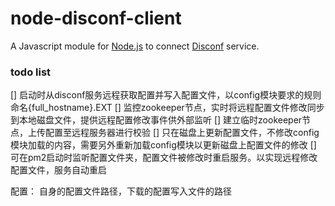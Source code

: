 # node-disconf-client

A Javascript module for
[Node.js](http://nodejs.org)
to connect
[Disconf](https://github.com/knightliao/disconf)
service.

### todo list

[] 启动时从disconf服务远程获取配置并写入配置文件，以config模块要求的规则命名{full_hostname}.EXT
[] 监控zookeeper节点，实时将远程配置文件修改同步到本地磁盘文件，提供远程配置修改事件供外部监听
[] 建立临时zookeeper节点，上传配置至远程服务器进行校验
[] 只在磁盘上更新配置文件，不修改config模块加载的内容，需要另外重新加载config模块以更新磁盘上配置文件的修改
[] 可在pm2启动时监听配置文件夹，配置文件被修改时重启服务。以实现远程修改配置文件，服务自动重启


配置： 自身的配置文件路径，下载的配置写入文件的路径
